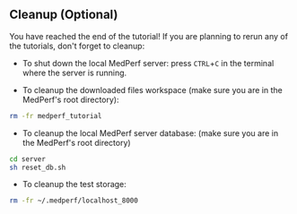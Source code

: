 ## Cleanup (Optional)

You have reached the end of the tutorial! If you are planning to rerun any of the tutorials, don't forget to cleanup:

- To shut down the local MedPerf server: press `CTRL`+`C` in the terminal where the server is running.

- To cleanup the downloaded files workspace (make sure you are in the MedPerf's root directory):

```bash
rm -fr medperf_tutorial
```

- To cleanup the local MedPerf server database: (make sure you are in the MedPerf's root directory)

```bash
cd server
sh reset_db.sh
```

- To cleanup the test storage:

```bash
rm -fr ~/.medperf/localhost_8000
```
